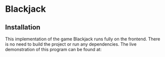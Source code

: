 # Blackjack

## Installation
This implementation of the game Blackjack runs fully on the frontend. There is no need to build the project or run any dependencies. The live demonstration of this program can be found at:
